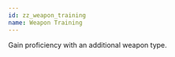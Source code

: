 ```yaml
---
id: zz_weapon_training
name: Weapon Training
---
```

Gain proficiency with an additional weapon type.


